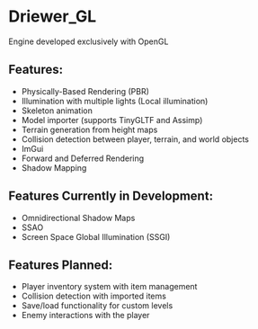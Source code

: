 # Driewer_GL

Engine developed exclusively with OpenGL

## Features:
- Physically-Based Rendering (PBR)
- Illumination with multiple lights (Local illumination)
- Skeleton animation
- Model importer (supports TinyGLTF and Assimp)
- Terrain generation from height maps
- Collision detection between player, terrain, and world objects
- ImGui
- Forward and Deferred Rendering
- Shadow Mapping

## Features Currently in Development:
- Omnidirectional Shadow Maps
- SSAO
- Screen Space Global Illumination (SSGI)

## Features Planned:
- Player inventory system with item management
- Collision detection with imported items
- Save/load functionality for custom levels
- Enemy interactions with the player
